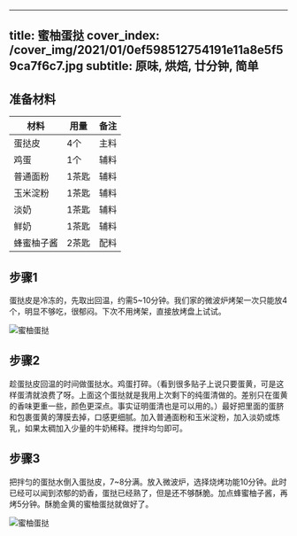
---
title: 蜜柚蛋挞
cover_index: /cover_img/2021/01/0ef598512754191e11a8e5f59ca7f6c7.jpg
subtitle: 原味, 烘焙, 廿分钟, 简单
---

## 准备材料

| 材料     | 用量 | 备注|
| ------- | ----- | --- |
| 蛋挞皮 | 4个| 主料 |
| 鸡蛋 | 1个| 辅料 |
| 普通面粉 | 1茶匙| 辅料 |
| 玉米淀粉 | 1茶匙| 辅料 |
| 淡奶 | 1茶匙| 辅料 |
| 鲜奶 | 1茶匙| 辅料 |
| 蜂蜜柚子酱 | 2茶匙| 配料 |

## 步骤1

蛋挞皮是冷冻的，先取出回温，约需5~10分钟。我们家的微波炉烤架一次只能放4个，明显不够吃，很郁闷。下次不用烤架，直接放烤盘上试试。

![蜜柚蛋挞](https://i8.meishichina.com/attachment/recipe/201010/201010211630194.jpg?x-oss-process=style/p320) 

## 步骤2

趁蛋挞皮回温的时间做蛋挞水。鸡蛋打碎。（看到很多贴子上说只要蛋黄，可是这样蛋清就浪费了呀。上面这个蛋挞就是我用上次剩下的纯蛋清做的。差别只在蛋黄的香味更重一些，颜色更深点。事实证明蛋清也是可以用的。）最好把里面的蛋脐和包裹蛋黄的薄膜去掉，口感更细腻。加入普通面粉和玉米淀粉，加入淡奶或炼乳，如果太稠加入少量的牛奶稀释。搅拌均匀即可。

## 步骤3

把拌匀的蛋挞水倒入蛋挞皮，7~8分满。放入微波炉，选择烧烤功能10分钟。此时已经可以闻到浓郁的奶香，蛋挞已经熟了，但是还不够酥脆。加点蜂蜜柚子酱，再烤5分钟。酥脆金黄的蜜柚蛋挞就做好了。

![蜜柚蛋挞](https://i8.meishichina.com/attachment/recipe/201010/201010211608481.jpg?x-oss-process=style/p320) 

